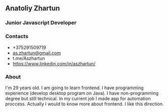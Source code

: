 ## Anatoliy Zhartun
### Junior Javascript Developer

### Contacts
- +375291509719
- as.zhartun@gmail.com
- t.me/Aszhartun
- https://www.linkedin.com/in/aszhartun/

### About
I'm 29 years old. I am going to learn frontend. I have programming experience (develop desktop program on Java). I have non-programming degree but still technical. In my current job I made app for automation proccess. Actually I would to know more about frontend. I like this direction.

